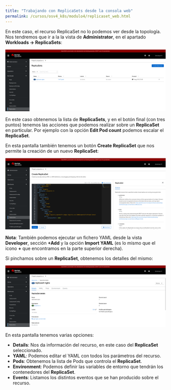 ```yaml
---
title: "Trabajando con ReplicaSets desde la consola web"
permalink: /cursos/osv4_k8s/modulo4/replicaset_web.html
---
```


En este caso, el recurso ReplicaSet no lo podemos ver desde la topología. Nos tendremos que ir a la la vista de **Administrator**, en el apartado **Workloads -> ReplicaSets**:

![rs1](img/rs1.png)

En este caso obtenemos la lista de **ReplicaSets**, y en el botón final (con tres puntos) tenemos las acciones que podemos realizar sobre un **ReplicaSet** en particular. Por ejemplo con la opción **Edit Pod count** podemos escalar el **ReplicaSet**.

En esta pantalla también tenemos un botón **Create ReplicaSet** que nos permite la creación de un nuevo **ReplicaSet**:

![rs2](img/rs2.png)

**Nota**: También podemos ejecutar un fichero YAML desde la vista **Developer**, sección **+Add** y la opción **Import YAML** (es lo mismo que el icono **+** que encontramos en la parte superior derecha).

Si pinchamos sobre un **ReplicaSet**, obtenemos los detalles del mismo:

![rs3](img/rs3.png)

En esta pantalla tenemos varias opciones:

* **Details**: Nos da información del recurso, en este caso del **ReplicaSet** seleccionado.
* **YAML**: Podemos editar el YAML con todos los parámetros del recurso.
* **Pods**: Obtenemos la lista de Pods que controla el **ReplicaSet**.
* **Environment**: Podemos definir las variables de entorno que tendrán los contenedores del **ReplicaSet**.
* **Events**: Listamos los distintos eventos que se han producido sobre el recurso.


